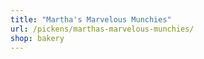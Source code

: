 ```yaml
---
title: "Martha's Marvelous Munchies"
url: /pickens/marthas-marvelous-munchies/
shop: bakery
---
```

